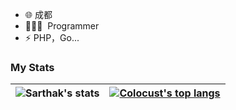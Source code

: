 


- 🌐 成都
- 🧑🏻‍💻 &nbsp;Programmer
- ⚡ PHP，Go...
 


### My Stats

| ![Sarthak's stats](https://github-readme-stats.vercel.app/api?username=Colocust&show_icons=true) | <a href="https://github.com/anuraghazra/github-readme-stats"><img align="center" src="https://github-readme-stats.vercel.app/api/top-langs/?username=Colocust&layout=compact&hide_border=true&hide=javascript,html" alt="Colocust's top langs" /></a> |
| ------------- | ------------- |
